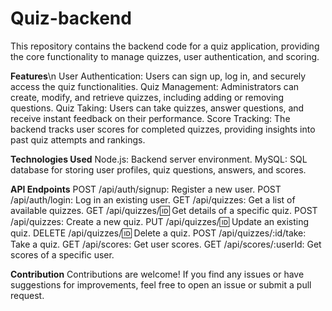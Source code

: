 # Quiz-backend
This repository contains the backend code for a quiz application, providing the core functionality to manage quizzes, user authentication, and scoring.

**Features**\n
User Authentication: Users can sign up, log in, and securely access the quiz functionalities.
Quiz Management: Administrators can create, modify, and retrieve quizzes, including adding or removing questions.
Quiz Taking: Users can take quizzes, answer questions, and receive instant feedback on their performance.
Score Tracking: The backend tracks user scores for completed quizzes, providing insights into past quiz attempts and rankings.

**Technologies Used**
Node.js: Backend server environment.
MySQL: SQL database for storing user profiles, quiz questions, answers, and scores.

**API Endpoints**
POST /api/auth/signup: Register a new user.
POST /api/auth/login: Log in an existing user.
GET /api/quizzes: Get a list of available quizzes.
GET /api/quizzes/:id: Get details of a specific quiz.
POST /api/quizzes: Create a new quiz.
PUT /api/quizzes/:id: Update an existing quiz.
DELETE /api/quizzes/:id: Delete a quiz.
POST /api/quizzes/:id/take: Take a quiz.
GET /api/scores: Get user scores.
GET /api/scores/:userId: Get scores of a specific user.

**Contribution**
Contributions are welcome! If you find any issues or have suggestions for improvements, feel free to open an issue or submit a pull request.


